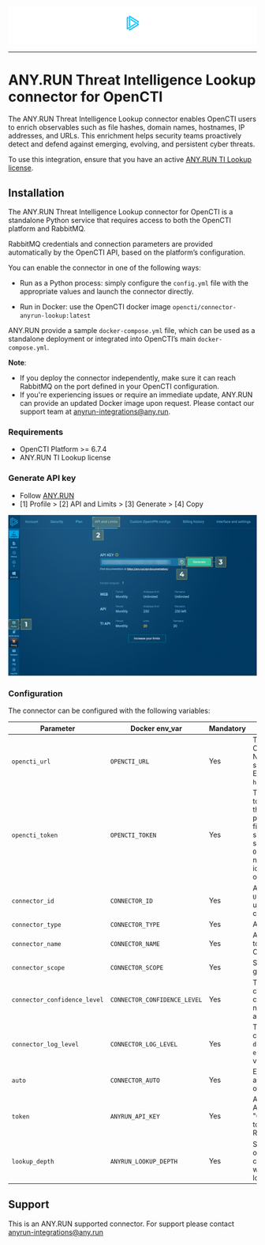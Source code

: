 <p align="center">
    <a href="#readme">
        <img alt="ANY.RUN logo" src="https://raw.githubusercontent.com/anyrun/anyrun-sdk/b3dfde1d3aa018d0a1c3b5d0fa8aaa652e80d883/static/logo.svg">
    </a>
</p>

______________________________________________________________________


# ANY.RUN Threat Intelligence Lookup connector for OpenCTI 

The ANY.RUN Threat Intelligence Lookup connector enables OpenCTI users to enrich observables such as file hashes, domain names, hostnames, IP addresses, and URLs. This enrichment helps security teams proactively detect and defend against emerging, evolving, and persistent cyber threats.

To use this integration, ensure that you have an active [ANY.RUN TI Lookup license](https://any.run/demo/?utm_source=opencti_marketplace&utm_medium=integration&utm_campaign=opencti_form).

## Installation

The ANY.RUN Threat Intelligence Lookup connector for OpenCTI is a standalone Python service that requires access to both the OpenCTI platform and RabbitMQ.

RabbitMQ credentials and connection parameters are provided automatically by the OpenCTI API, based on the platform’s configuration.

You can enable the connector in one of the following ways:

* Run as a Python process: simply configure the `config.yml` file with the appropriate values and launch the connector directly.

* Run in Docker: use the OpenCTI docker image `opencti/connector-anyrun-lookup:latest`

ANY.RUN provide a sample `docker-compose.yml` file, which can be used as a standalone deployment or integrated into OpenCTI’s main `docker-compose.yml`.

**Note**:

- If you deploy the connector independently, make sure it can reach RabbitMQ on the port defined in your OpenCTI configuration.
- If you're experiencing issues or require an immediate update, ANY.RUN can provide an updated Docker image upon request.
Please contact our support team at <anyrun-integrations@any.run>.

### Requirements

- OpenCTI Platform >= 6.7.4
- ANY.RUN TI Lookup license

### Generate API key

* Follow [ANY.RUN](https://app.any.run/)
* [1] Profile > [2] API and Limits > [3] Generate > [4] Copy

![ANY.RUN Generate API KEY](static/ANYRUN_API_TOKEN.png)


### Configuration


The connector can be configured with the following variables:

| Parameter                    | Docker env_var                   | Mandatory | Description                                                                                                  |
|------------------------------|----------------------------------|-----------|--------------------------------------------------------------------------------------------------------------|
| `opencti_url`                | `OPENCTI_URL`                    | Yes       | The URL of the OpenCTI platform. Note that final `/` should be avoided. Example value: `http://opencti:8080` |
| `opencti_token`              | `OPENCTI_TOKEN`                  | Yes       | The default admin token configured in the OpenCTI platform parameters file. We recommend setting up a separate ``OPENCTI_TOKEN`` named **ANY.RUN** to identify the work of our integrations.                                  |
| `connector_id`               | `CONNECTOR_ID`                   | Yes       | A valid arbitrary `UUIDv4` that must be unique for this connector.                                            |
| `connector_type`             | `CONNECTOR_TYPE`                 | Yes       | A connector type.                                                                                               |
| `connector_name`             | `CONNECTOR_NAME`                 | Yes       | A connector name to be shown in OpenCTI.                                                                     |
| `connector_scope`            | `CONNECTOR_SCOPE`                | Yes       | Supported scope. E. g., `text/html`.                                                                         |
| `connector_confidence_level` | `CONNECTOR_CONFIDENCE_LEVEL`     | Yes       | The default confidence level for created sightings (a number between 1 and 4).                               |
| `connector_log_level`        | `CONNECTOR_LOG_LEVEL`            | Yes       | The log level for this connector, could be `debug`, `info`, `warn` or `error` (less verbose).                |
| `auto`                       | `CONNECTOR_AUTO`                 | Yes       | Enable/disable auto-enrichment of observables.                                                               |
| `token`                      | `ANYRUN_API_KEY`                   | Yes       | ANY.RUN Lookup API-KEY. See "Generate API token" section in the README file.                                                                                          |
| `lookup_depth`               | `ANYRUN_LOOKUP_DEPTH`                   | Yes       | Specify the number of days from the current date for which you want to lookup.                                                                                           |

## Support
This is an ANY.RUN supported connector. For support please contact <anyrun-integrations@any.run>